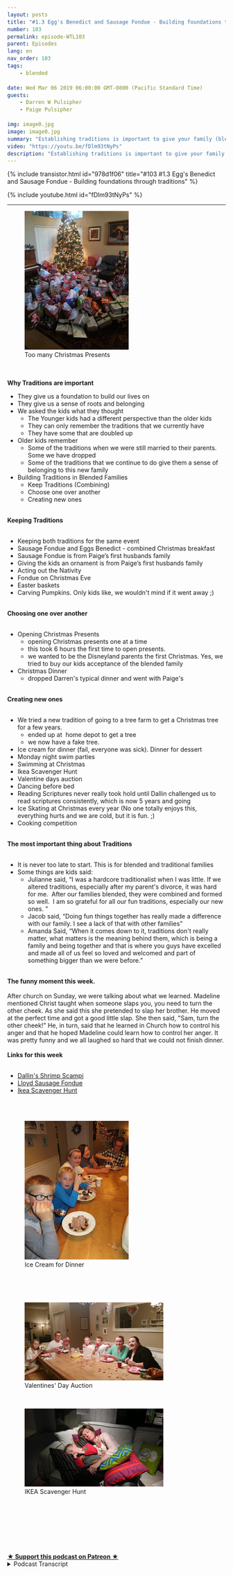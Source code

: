 ```yaml
---
layout: posts
title: "#1.3 Egg's Benedict and Sausage Fondue - Building foundations through traditions"
number: 103
permalink: episode-WTL103
parent: Episodes
lang: en
nav_order: 103
tags:
    - blended

date: Wed Mar 06 2019 06:00:00 GMT-0800 (Pacific Standard Time)
guests:
    - Darren W Pulsipher
    - Paige Pulsipher

img: image0.jpg
image: image0.jpg
summary: "Establishing traditions is important to give your family (blended or not) a foundation that your children can hold on to when things are difficult. This can be tricky when you are combining traditions from multiple families. You have to figure out when to keep traditions when to blend them, when to throw them out and when to create new ones. In this episode, we talk about some of our challenges in navigating traditions in our blended family."
video: "https://youtu.be/fDlm93tNyPs"
description: "Establishing traditions is important to give your family (blended or not) a foundation that your children can hold on to when things are difficult. This can be tricky when you are combining traditions from multiple families. You have to figure out when to keep traditions when to blend them, when to throw them out and when to create new ones. In this episode, we talk about some of our challenges in navigating traditions in our blended family."
---
```


<div>
{% include transistor.html id="978d1f06" title="#103 #1.3 Egg's Benedict and Sausage Fondue - Building foundations through traditions" %}

{% include youtube.html id="fDlm93tNyPs" %}
</div>

---

<html><head></head><body><div><figure data-trix-attachment="{&quot;contentType&quot;:&quot;image&quot;,&quot;height&quot;:320,&quot;url&quot;:&quot;https://4.bp.blogspot.com/-ZTT5AYO3L0M/XHxkgZtIZwI/AAAAAAAEyEY/ATypPlalFQcL9VBmG9PGVMTylvFB60NXQCKgBGAs/s320/20131225_072419-001.jpg&quot;,&quot;width&quot;:240}" data-trix-content-type="image" data-trix-attributes="{&quot;caption&quot;:&quot;Too many Christmas Presents&quot;}" class="attachment attachment--preview"><img src="./image0.jpg" width="240" height="320"><figcaption class="attachment__caption attachment__caption--edited">Too many Christmas Presents</figcaption></figure><br><br></div><div><strong>Why Traditions are important</strong></div><ul><li>They give us a foundation to build our lives on</li><li>They give us a sense of roots and belonging</li><li>We asked the kids what they thought<ul><li>The Younger kids had a different perspective than the older kids&nbsp;</li><li>They can only remember the traditions that we currently have</li><li>They have some that are doubled up</li></ul></li><li>Older kids remember<ul><li>Some of the traditions when we were still married to their parents. Some we have dropped</li><li>Some of the traditions that we continue to do give them a sense of belonging to this new family</li></ul></li><li>Building Traditions in Blended Families<ul><li>Keep Traditions (Combining)</li><li>Choose one over another</li><li>Creating new ones</li></ul></li></ul><div><strong><br>Keeping Traditions<br></strong><br></div><ul><li>Keeping both traditions for the same event</li><li>Sausage Fondue and Eggs Benedict - combined Christmas breakfast</li><li>Sausage Fondue is from Paige’s first husbands family</li><li>Giving the kids an ornament is from Paige’s first husbands family</li><li>Acting out the Nativity</li><li>Fondue on Christmas Eve</li><li>Easter baskets&nbsp;</li><li>Carving Pumpkins. Only kids like, we wouldn't mind if it went away ;)</li></ul><div><strong><br>Choosing one over another<br></strong><br></div><ul><li>Opening Christmas Presents<ul><li>opening Christmas presents one at a time</li><li>this took 6 hours the first time to open presents.</li><li>we wanted to be the Disneyland parents the first Christmas. Yes, we tried to buy our kids acceptance of the blended family</li></ul></li><li>Christmas Dinner<ul><li>dropped Darren's typical dinner and went with Paige's</li></ul></li></ul><div><strong><br>Creating new ones<br></strong><br></div><ul><li>We tried a new tradition of going to a tree farm to get a Christmas tree for a few years.<ul><li>ended up at&nbsp; home depot to get a tree</li><li>we now have a fake tree.</li></ul></li><li>Ice cream for dinner (fail, everyone was sick). Dinner for dessert</li><li>Monday night swim parties</li><li>Swimming at Christmas</li><li>Ikea Scavenger Hunt</li><li>Valentine days auction</li><li>Dancing before bed</li><li>Reading Scriptures never really took hold until Dallin challenged us to read scriptures consistently, which is now 5 years and going</li><li>Ice Skating at Christmas every year (No one totally enjoys this, everything hurts and we are cold, but it is fun. ;)</li><li>Cooking competition</li></ul><div><strong><br>The most important thing about Traditions<br></strong><br></div><ul><li>It is never too late to start. This is for blended and traditional families</li><li>Some things are kids said:<ul><li>Julianne said, “I was a hardcore traditionalist when I was little. If we altered traditions, especially after my parent's divorce, it was hard for me.&nbsp; After our families blended, they were combined and formed so well.&nbsp; I am so grateful for all our fun traditions, especially our new ones. ”</li><li>Jacob said, “Doing fun things together has really made a difference with our family. I see a lack of that with other families”</li><li>Amanda Said, “When it comes down to it, traditions don't really matter, what matters is the meaning behind them, which is being a family and being together and that is where you guys have excelled and made all of us feel so loved and welcomed and part of something bigger than we were before.”</li></ul></li></ul><div><strong><br>The funny moment this week.<br></strong><br></div><div>After church on Sunday, we were talking about what we learned. Madeline mentioned Christ taught when someone slaps you, you need to turn the other cheek. As she said this she pretended to slap her brother. He moved at the perfect time and got a good little slap. She then said, "Sam, turn the other cheek!" He, in turn, said that he learned in Church how to control his anger and that he hoped Madeline could learn how to control her anger. It was pretty funny and we all laughed so hard that we could not finish dinner.</div><div><strong><br>Links for this week<br></strong><br></div><ul><li><a href="https://www.wheresthelemonade.org/2019/03/dallins-shrimp-scampi-recipe.html">Dallin's Shrimp Scampi</a></li><li><a href="https://www.wheresthelemonade.org/2019/03/sausage-fondue.html">Lloyd Sausage Fondue</a></li><li><a href="https://www.wheresthelemonade.org/2019/03/ikea-scavenger-hunt.html">Ikea Scavenger Hunt</a></li></ul><div><br></div><div><br></div><div><figure data-trix-attachment="{&quot;contentType&quot;:&quot;image&quot;,&quot;height&quot;:320,&quot;url&quot;:&quot;https://2.bp.blogspot.com/-EWkoSVTlBvs/XHxm6uweAvI/AAAAAAAEyEk/ytmzlsLylCIrTcHuivbF-tzJ-3F3t6FTgCEwYBhgL/s320/IMG_3675-001.JPG&quot;,&quot;width&quot;:240}" data-trix-content-type="image" data-trix-attributes="{&quot;caption&quot;:&quot;Ice Cream for Dinner&quot;}" class="attachment attachment--preview"><img src="./image1.JPG" width="240" height="320"><figcaption class="attachment__caption attachment__caption--edited">Ice Cream for Dinner</figcaption></figure><br><br></div><div><br></div><div><figure data-trix-attachment="{&quot;contentType&quot;:&quot;image&quot;,&quot;height&quot;:180,&quot;url&quot;:&quot;https://1.bp.blogspot.com/-9qtkHCphyVY/XHxnV4QBQUI/AAAAAAAEyEs/vIIg7oIbZAMSkMonsgezEvLjn0f3dFUkgCEwYBhgL/s320/20150219_183937.jpg&quot;,&quot;width&quot;:320}" data-trix-content-type="image" data-trix-attributes="{&quot;caption&quot;:&quot;Valentines' Day Auction&quot;}" class="attachment attachment--preview"><img src="./image2.jpg" width="320" height="180"><figcaption class="attachment__caption attachment__caption--edited">Valentines' Day Auction</figcaption></figure></div><div><br></div><div><figure data-trix-attachment="{&quot;contentType&quot;:&quot;image&quot;,&quot;height&quot;:180,&quot;url&quot;:&quot;https://2.bp.blogspot.com/-HJegJNSe1FA/XHxoC0nVA8I/AAAAAAAEyE0/vQh1e6bwRD0lGZwBh7EhowHracjlRGmeACEwYBhgL/s320/IMAG0093.jpg&quot;,&quot;width&quot;:320}" data-trix-content-type="image" data-trix-attributes="{&quot;caption&quot;:&quot;IKEA Scavenger Hunt&quot;}" class="attachment attachment--preview"><img src="./image3.jpg" width="320" height="180"><figcaption class="attachment__caption attachment__caption--edited">IKEA Scavenger Hunt</figcaption></figure></div><div><br></div><div><br></div><div><br></div><div><br></div><div><br></div><div><br><br></div>
<strong>
  <a href="https://www.patreon.com/wheresthelemonade" target="_donate" rel="payment" title="★ Support this podcast on Patreon ★">★ Support this podcast on Patreon ★</a>
</strong></body></html>

<details>
<summary> Podcast Transcript </summary>

<p>﻿1</p>
<p>Hello, this is Darren and this is Page.</p>
<p>And this is where the lemonadewhere we talk about what happenswhen life throws you lemons.</p>
<p>Make some lemonade.</p>
<p>Maybe some weeks. It's lemon squares.</p>
<p>Yeah, some weeks it's just lemons.</p>
<p>Yeah.</p>
<p>Todaywe're going to talk about eggs Benedictand sausage fondue and traditions.</p>
<p>There's a lot of them.</p>
<p>We surveyed our kids about traditionsthis week.</p>
<p>We did.</p>
<p>We sent an email to all of the older kids.</p>
<p>And you talk to the younger kidsbecause I was out of townand we got responses from some of our kidsbecause we wanted to knowhow they felt about the traditionsthat we have going on in our family.</p>
<p>And we didn't get them from everyone,though.</p>
<p>Well, no,not all of our kids respond, nor willthey ever respond to pretty much anything.</p>
<p>And you know exactly who you are.</p>
<p>Different personalities, very bright,</p>
<p>I guess. So.</p>
<p>Our kids have different personalities.</p>
<p>They do.</p>
<p>And we love all of theirjust cute little quirks.</p>
<p>So we do. We do. We still love them.</p>
<p>What we found mostlyis that our younger kidsreally haven't seen or recognizeanything different as far as traditionsgo, because they were so youngwhen we got married.</p>
<p>Yeah.</p>
<p>And so when we when you ask themabout traditions, it's what they know.</p>
<p>Like they don't really knowwhat used to happenwhen you were married with your first.</p>
<p>They don't remember that. Yeah.</p>
<p>Or what You know seeing them usedto remember when I was married to his dadbecause they were little, they were fouror five and six when we got married.</p>
<p>So they just know what we do now.</p>
<p>Right.</p>
<p>But the older kids remember bothtraditions that they used to have when,you know, when you werewhen their parents were marriedand the new traditionsthat they're seeing now.</p>
<p>So they remember both.</p>
<p>And they said that they appreciate thatwe've incorporated some of the things thatthey grew up with into other traditionsand traditions that we have now.</p>
<p>Yeah. Yeah.</p>
<p>So when you blend a family,you have three things that you can dowith traditions, right?</p>
<p>Yeah, You can keep and basically combinesome of your traditions.</p>
<p>You can choose one over the otherand you can create new ones as a family.</p>
<p>And I think you have to adopt a attitudeof accepting all three.</p>
<p>If you come inand just say, We're just all goingto create all of our own new stuffbecause we're a new family.</p>
<p>You're going to lose contacts with yourwith your kids becauseyou're telling them that their historythat they have before is not important.</p>
<p>Right? I told Leigh agree with that.</p>
<p>We have to keep some roots for them.</p>
<p>Right. Well, that goes intowhy our traditions important.</p>
<p>So what do you think?</p>
<p>I think that traditions therea foundation for your familyand the kids kind of rely on, Oh,this is going to happen.</p>
<p>This is what our family does. Consistency.</p>
<p>Yeah, Yeah.</p>
<p>That's important in blended familiesto have consistency.</p>
<p>We know that, right?</p>
<p>Oh, yeah, absolutely.</p>
<p>Well, and it also gives thema touch of their roots, right?</p>
<p>They know where they come from.</p>
<p>A solid base.</p>
<p>Some of our older kidsthat have left the house, they feel likethey're kind of missing that nowbecause there is no homethat they grew up in anymore.</p>
<p>It's gone.</p>
<p>Some of the traditions are gone.</p>
<p>And one of our kidsactually mentioned that to mewhere, you know,</p>
<p>I don't feel like I'm really connected.</p>
<p>Like I wanted to be all right.</p>
<p>So we took that into considerationwhen we are adopting traditionsand getting rid of them.</p>
<p>So it's importantthat every single kid that you havehas some part of them that is manifestin the traditions that that you have.</p>
<p>Yeah, I totally agree.</p>
<p>So let's talk about some of these things.</p>
<p>Let's talk about keeping traditionslike combining.</p>
<p>Okay. Okay.</p>
<p>So the name of our podcastthis week is Eggs Benedict and Sausage</p>
<p>Fondue, right?</p>
<p>Yeah. Why is that dairy?</p>
<p>Why is that?</p>
<p>Because Christmas morning breakfast,we have tradition that my first wifeand I established, which was Eggs</p>
<p>Benedict at Christmas morning.</p>
<p>And in your family we had sausagefondue, which I have no ideawhy it's called fondue.</p>
<p>It is not fondue.</p>
<p>You don't dip anything in it.</p>
<p>It is a so good, though.</p>
<p>It's a sausage, bread, egg, cheese,heart attack in a pan.</p>
<p>We need to help explain thata little bit more.</p>
<p>It is Wonder bread, sausage,</p>
<p>Velveeta, cheeseand cream of mushroom soup, basically.</p>
<p>And lots of cream.</p>
<p>Yeah, and it is amazing,but you can only eat it once a year.</p>
<p>Yes, because you'd be in the airif you ate it more than naturally.</p>
<p>But that tradition actually started withnot your family,but with your first husband's family.</p>
<p>Yeah.</p>
<p>When I married my first husband,his family had been doing Christmasmorning breakfast, the sausage fondueas long as he could remember.</p>
<p>And my family growing up,we didn't really have atraditional Christmas breakfast,so that was an easy one for us to adopt.</p>
<p>And so, yeah, we grew upmy kids grew up having sausagefondue for breakfast.</p>
<p>So it's interesting that we both adoptedsomething that came that traditionscame from different places.</p>
<p>Yours, from your ex-husband'sfamily and minethat I created with my first wife.</p>
<p>But we both agreed pretty early on thatfirst Christmas we're going to do bowls.</p>
<p>Oh yeah. I was like,</p>
<p>I'm not getting rid of my sausage fondue.</p>
<p>Right.</p>
<p>And and, you know, there's no way</p>
<p>I was getting rid of Eggs Benedict.</p>
<p>But the kids appreciated that both sidesof the family appreciated that a lot.</p>
<p>In fact, now you can't really tellif you asked the kids who likes what.</p>
<p>It's kind of mixed between between them,but they all appreciatethat we put the effort forth to validatewhere their heritage came from.</p>
<p>Yeah.</p>
<p>And they expect both now,like they would probably freak outif we only had one or the other.</p>
<p>They definitely expectboth on Christmas morning.</p>
<p>Now, you can't do every traditionwhere you have both.</p>
<p>No, you cannot.</p>
<p>You cannot. That would be really hard.</p>
<p>Some other traditions that I didn't havebut you had was giving the kids ornamentsevery year.</p>
<p>Yeah.</p>
<p>So that once againwas from my first husband's family.</p>
<p>He grew up his parents on Thanksgiving,gave the kids an ornamentfor Christmas that year, and it typicallyhad something to do with maybe somethingthey did that year or, you know,some some neat memory for the kids.</p>
<p>So when I married my husband,he had 25 ornamentsto start our Christmas tree,you know, off with.</p>
<p>So I thought that was really neattradition.</p>
<p>And I kept that up with my own kids andthey got an ornament every single year.</p>
<p>So and then we've adopted thatsince we've gotten married.</p>
<p>And now my kids on Thanksgiving expectan ornament.</p>
<p>Yep. Yep. And yeah, a lot of fun.</p>
<p>It has been a lot of fun.</p>
<p>And when we, you know, decorate the tree,we have a lot of ornaments, don't we?</p>
<p>But yes, we do.</p>
<p>We have a lot of ornaments.</p>
<p>It's not the prettiest tree in the world.</p>
<p>It is not pretty at all,but it is memory filled.</p>
<p>Yeah. In fact, it's really great.</p>
<p>The kids actually lovegoing through the ornamentsbecause they hang up their own ornamentsand they talk about what happenedthat year.</p>
<p>And it's really fun toto listen to them talk and reminisce.</p>
<p>And after aboutan hour and a half of this and a half,the ornaments are only put on the tree.</p>
<p>Then we quickly put the rest on the tree.</p>
<p>Yes, but it's been it's been a fun time</p>
<p>Even now with only the threelittle ones in the house.</p>
<p>I shouldn't really call them little ones.</p>
<p>They're teenagers.</p>
<p>And one of them's taller than you.</p>
<p>So true. And the other one's on his way.</p>
<p>Yeah.</p>
<p>So I it's it's fun to watch them.</p>
<p>And that tradition is a great traditionbecause it gives themthat solid foundation. Yes.</p>
<p>And I still give the kidsthat are out of the house.</p>
<p>We still give them an ornamentevery year or two.</p>
<p>Yes, we do, but not grandkids.</p>
<p>We're not going to because, oh,my goodness,if you don't have any grandkids,we're going to have ten kids.</p>
<p>I know.</p>
<p>So, yeah,we have to draw the line somewhere. Yeah.</p>
<p>So that's where we draw the line.</p>
<p>So the other thing that my family alwaysdid and yours was kind of happenstanceevery once in a whilewas the Nativity play acting?</p>
<p>The Nativity? Yeah.</p>
<p>So we actually we diddid that, that first Christmas,it was quite a production.</p>
<p>It waswe had many towels and sheets and dollsand all kinds of thingsused for props and costumes.</p>
<p>And because ourfamily is full of a bunch ofactors, budding superstars.</p>
<p>Yeah, not really,but in superstars, they're all hams.</p>
<p>It was not the most reverent nativity,but we did a nativity every year.</p>
<p>And now that's carried on with ourour grandchildren as well.</p>
<p>Yeah.</p>
<p>So that's somethingthat, like you said, with me and my kids,we only did it if we were with maybeanother family on Christmas Eve.</p>
<p>We acted it out.</p>
<p>But if not, then we just read it.</p>
<p>But you said that you and your kids,you did that every year.</p>
<p>Yeah, we did every year.</p>
<p>So we have fun doing that. Yeah.</p>
<p>There's a lot of traditionsthat we've kept around</p>
<p>Christmas, Christmas</p>
<p>Eve dinner, Christmas Eve.</p>
<p>Yes, we do actual fondue on Christmas Eve.</p>
<p>That was something</p>
<p>I was doing with my kids.</p>
<p>And we love doing fondue on Christmas Eveand we and we do it.</p>
<p>And I'll tell you, servingfondue for 1215 people is really hard.</p>
<p>Some years it is.</p>
<p>We've had to get several fondue pots. Yes.</p>
<p>And it takes a lot a long time to chopeverything up and get it all ready.</p>
<p>But it's fun.</p>
<p>You sit around and you chat and talkand you do your fondue and it's fun.</p>
<p>And the kids expect that on Christmas Eve.</p>
<p>Now they do.</p>
<p>And, you know, one of the things I likeabout the traditions that we haveis it brings our family closer togetherand we talk. Yes.</p>
<p>And we have funand we remember the years before.</p>
<p>So there are some that</p>
<p>I don't want to keep that we've keptlike carving pumpkins,like Halloweencarving pumpkins, Easter eggs.</p>
<p>Who I want to know who I want the namethe pumpkin industry.</p>
<p>It's a conspiracy.</p>
<p>I want to know who started this.</p>
<p>Seriously, Just to torture parents.</p>
<p>It's just a mess. And we always put off.</p>
<p>We always go, Oh,we haven't got any pumpkins.</p>
<p>Maybe they won't have anyat WinCo anymore.</p>
<p>Oh, no, they have.</p>
<p>They have pumpkins every day at WinCoright before Halloween.</p>
<p>So yeah, we still do itbecause the kids love it, but they do.</p>
<p>And we, we make a mess outside.</p>
<p>Luckily, living here in California,the weather's typically pretty good,so we can make the mess outside.</p>
<p>I don't do it, though.</p>
<p>I just watch.</p>
<p>I don't.</p>
<p>I notice you kind of know the goop is I.</p>
<p>I just kind of hide when the pumpkinscome out, I have a cold or something.</p>
<p>Well, it is fall, though.</p>
<p>That's cool. Yeah, exactly.</p>
<p>So even though there are traditionsthat we not necessarilyenjoy doing them forthe kids is extremely important.</p>
<p>It is.</p>
<p>It is just likeyou don't like coloring Easter eggs.</p>
<p>No, I do not.</p>
<p>And I wouldn't say thatit's something that I am a huge fan of,but it's fun we like.</p>
<p>It's one of those opportunitiesto sit around, chat,do the Easter eggs and yeah,so we do it for the kids.</p>
<p>Yeah, we dofor yeah.</p>
<p>Now there's othertraditionswhere we can't just do both, right?</p>
<p>Where it's like physically impossible.</p>
<p>Correct.</p>
<p>And let's talk about this onebecause this one, this one was difficult.</p>
<p>Are you are you are you thinkingof Christmas and opening presents?</p>
<p>Yes, I am.</p>
<p>Let's chat about that, shall we?</p>
<p>Yes, we shall. Okay.</p>
<p>So Christmas morning, me growing up,we opened up one present at a time,right?</p>
<p>And I kept that tradition with my kids.</p>
<p>Now let me explain something to everyone.</p>
<p>When she says one presidentat a time, It's not what you think.</p>
<p>They know what I mean.</p>
<p>No, I don't think they do.</p>
<p>I think they do. Don't.</p>
<p>It means everyone grabs a presidentand then you go around the roomand everyone openseach president at a time.</p>
<p>Right?</p>
<p>We like to watch everyone watchesand we like it.</p>
<p>It's so nice.</p>
<p>We like to see the president.</p>
<p>They're happy.</p>
<p>And you have to say who it's from.</p>
<p>And we and then you have to showhold it up and show it.</p>
<p>So let me let me tell you something.</p>
<p>This was really hard for some of my kids,especially my kid, my middle kids.</p>
<p>Well,because how were you opening presents?</p>
<p>We would openeveryone and get one president.</p>
<p>Everyone would open itand then everyone would look aroundand say, Oh, that's nice.</p>
<p>And but it wasn't going through it.</p>
<p>We all did it at the same time. Right?</p>
<p>Right. So lame. I know so</p>
<p>I don't know about that. Butthis is a question you're going to haveto ask when you're dating.</p>
<p>If this is a really important questionto ask, how before you even gofar in your relationship, how do you openpresents on Christmas morning?</p>
<p>Crucial question, very crucial.</p>
<p>It well, it ended upnot being that big of a deal.</p>
<p>And now we do it.</p>
<p>We do one president at a time.</p>
<p>Everyone goes around and and looks at it.</p>
<p>But that first Christmaswe had your parents here and your sister.</p>
<p>There were 15 people here. Yes.</p>
<p>And it took us 6 hours to open Christmas.</p>
<p>Well, explain why it took a 6 hours openprocess.</p>
<p>Well, we sides the opening the present.</p>
<p>Well, that was part of it.</p>
<p>The other part,of course, is this is our first Christmastogether as a blended family.</p>
<p>So we were a little overboardon the presents out here.</p>
<p>A little.</p>
<p>Just a little bit.</p>
<p>Okay. So you can go to our website.</p>
<p>Well, we're we're going to be putting upa picture of the family room thatwe had the tree in and all the presence,and it is downright embarrassing.</p>
<p>Yeah.</p>
<p>You can walk in the family room at all.</p>
<p>We're like, It was pretty bad.</p>
<p>We wanted to be the Disneyland parents,didn't we? We did. And you know what?</p>
<p>That's very typical of first Christmas.</p>
<p>As a blended family.</p>
<p>You kind of go overboard.</p>
<p>You want to buy your love for your kidsand say, Look, we're all big onehappy family.</p>
<p>And you go, Oh, maybe someonegot a little bit more than somebody else.</p>
<p>So I got to compensate.</p>
<p>It's kind of a mess.</p>
<p>It was ridiculousand it would have been way cheaper for usto actually go to Disneyland separately.</p>
<p>It was pretty busy,but but yeah, it literally took usover 6 hours to open presents.</p>
<p>Yeah, it was.</p>
<p>And some of the kids you're right.</p>
<p>Some of the middle kidswere getting a little frustrated.</p>
<p>Yeah, just a little bit.</p>
<p>Just a little.</p>
<p>For 4 hours into opening presents,we were all little.</p>
<p>Yeah, but we kept that tradition.</p>
<p>We did.</p>
<p>But I think if I appreciate it now. Yes.</p>
<p>And I if I remember correctly,that first year we after about 4 hours,we started giving each person a presentand we opened it at the same timebecause we were, you know,but I think the kids like thethe fact that we're spending time openingbecause they get to share appreciationfor each other.</p>
<p>Yeah, it's been actually really goodand it's been teaching our younger kidsgratitude and things like that.</p>
<p>That's what I was just going to say.</p>
<p>I think it's teaching them, you know,they look at the person in the eyes.</p>
<p>Sometimes they even get up and gohug them.</p>
<p>Thank you.</p>
<p>Yes, I think it's it's a good learninglesson, but we don't go overboardany more, dowe, honey? No, absolutely not.</p>
<p>Too bad for the three Amigos,the three best ones,because you always onesgot spoiled as always.</p>
<p>So Christmas dinner is another onewhere we didn't have to.</p>
<p>We decided one over the other</p>
<p>Now for my Christmas dinner.</p>
<p>When I came into the marriage.</p>
<p>Christmas dinner for for us was a hamand cheesy potato casseroleand green beans and things like that.</p>
<p>And you came in withwe were doing bonelesspork ribs, barbecue ribs,twice fakepotatoes twice, baked potatoesand poppy seed salad.</p>
<p>So I quickly said, wow, you know,</p>
<p>I really like portraitsand I said, I like hamand the cheesy potatoes,but that was an Easter dinner for me.</p>
<p>So and we had it at Easter, too.</p>
<p>So we decided, all right,we'll just we'll just do that when? Now.</p>
<p>My ex-wife still keeps a lot of thethe dinner traditions, the Christmasdinner traditions at her house.</p>
<p>So my kids appreciate that,that they get to continue on with that.</p>
<p>So sometimes you have to look at,you know, what are the kids involved in?</p>
<p>Are they having the same mealat both homeswhen you have to go between homesand you can make adjustments, it's okayto say this one's okay to let goand don't make that a battle.</p>
<p>That's what I'm just going to say.</p>
<p>Sometimes we have to choose our battles.</p>
<p>And if the kids don't need to be havingmultiple of the same traditionsat each houses and so sometimes it's hardto let it go and go, okay,we'll just let it happenat the other house.</p>
<p>But sometimes we need to do that. Yeah,sometimes we do.</p>
<p>We don't do that with Eggs Benedict.</p>
<p>No, we don't.</p>
<p>They have it at both houses and that's just the way it's going to be bad for them.</p>
<p>It's just the way it's going to be.</p>
<p>Now, we also createa lot of new traditions.</p>
<p>Yes, we did several. I mean, lots.</p>
<p>And I think because we wantedto create this new family.</p>
<p>Right.</p>
<p>Still honoring our previous relationshipsand families that we had,but creating a new blended family,hence the name ploy differ.</p>
<p>Yeah, we have a key holderhere in the house that has a name</p>
<p>Floyd of her on it,which was a name coined by I think down.</p>
<p>Yeah, down here because my name, my formerlast name was Loyd years this pulsifer.</p>
<p>And so immediately, immediatelyinto our relationship, I mean within weekswe had Moira for employeetwo for up on the wall.</p>
<p>When you first walk into our housethere is a P and an L,</p>
<p>So we it's importantbecause there are Lloyds in this house.</p>
<p>Impulse offers in this house,and we want to make surethat they still feel welcomed.</p>
<p>Absolutely all times.</p>
<p>And I told Sam a while ago,and we're going to talk about thison our future podcast,that I will always be annoyed with him.</p>
<p>Right. He'sthe only Lloyd in the house right now.</p>
<p>I will always be annoyed with him.</p>
<p>I was a Lloyd for 20 years.</p>
<p>I love that family.</p>
<p>I will always be a Lloydand that made him feel good.</p>
<p>So, you know, you have to make surewe are respecting and honoringwhere they came from,where they came from.</p>
<p>Absolutely.</p>
<p>Absolutely. That's really important tome. Sosome of the new traditions that we had,we tried some failed miserablyand some were actually good.</p>
<p>The one that failed waswe wanted to be thatperfect Americana family.</p>
<p>Go to the Christmas tree farm,go cut down the tree and bring it home.</p>
<p>I wanted to be the Facebook familythat has a picture on Facebookand Instagram with the family holding,you know, a saw standing by the tree.</p>
<p>You know, I know that's it's a muddy,ugly mess here in California.</p>
<p>There's no snow on the ground.</p>
<p>It's just wet and muddy.</p>
<p>And it took us forever to pick out</p>
<p>Christmas trees that way.</p>
<p>Yeah, We were walkingthrough these acres of trees looking forjust the right one, and we're exhausted.</p>
<p>And we just ended up two years in a row.</p>
<p>I think going to Home Depotand buying a Christmas tree, right?</p>
<p>Yeah. And past. Yeah.</p>
<p>And then something else funny happens withthat is the tree always diesbefore Christmas.</p>
<p>So we've got a mass of pine needleseverywhere.</p>
<p>And I was allfor getting a nice artificial tree.</p>
<p>I said I would never, everhave an artificial tree.</p>
<p>And what is in our living roomevery Christmas?</p>
<p>It's an artificial tree.</p>
<p>Thank you, Costco.</p>
<p>Thank you. Costco. That's right.</p>
<p>And in our front room where the Christmastree is, the ceilings are really high.</p>
<p>So if you just go by a six foot tree,it looks kind of silly, right?</p>
<p>So, yeah, our tree is a nice Big ten foottree.</p>
<p>Actually, I think it's 12 foot. Is it 12?</p>
<p>Yeah, it's 12 foot.</p>
<p>So, you know,now it's really easy to set up the kids.</p>
<p>Help me.</p>
<p>And we need a tree that big to keep trackof all those ornaments.</p>
<p>Oh, my goodness.</p>
<p>Over the years,our ornaments don't fit on that tree.</p>
<p>No, they don't.</p>
<p>If the kids don't come home for Christmasornaments, don't go there.</p>
<p>Go on the tree.</p>
<p>You have to bat for them. Yeah.</p>
<p>So another one that failedwas something that you read about.</p>
<p>It was a touching storyabout a man who had passed away.</p>
<p>And before he passed away, they asked himfor one thing that he wanted and he said,</p>
<p>I would love ice cream for dinnerbecause I've never had that.</p>
<p>I always wanted it.</p>
<p>Yeah. Yeah.</p>
<p>So his daughter went out, got him icecream for his last meal, his last wish.</p>
<p>And, you know,he thought that was so great.</p>
<p>He'd always want it since he was a kidand even as an adult,but thought it was kind of ridiculousto even ask.</p>
<p>And so his daughterstarted this ice cream for dinnertradition once a year in her family.</p>
<p>And I thought, oh,you know, wouldn't that be fun?</p>
<p>That would be so fun.</p>
<p>Yeah, we did itand everyone got sick. Oh, my goodness.</p>
<p>So sick.</p>
<p>Well, we kind of went we had brownies,we had toppings.</p>
<p>We had all different kinds of ice cream.</p>
<p>It was a lot of fun,but no one ever asked to do that again.</p>
<p>So, no, it was kind of gross.</p>
<p>We had spaghetti for dessert. Yeah.</p>
<p>That didn't go very well together.</p>
<p>So that is one that we thoughtwe would start and it didn't.</p>
<p>And yeah,we just let that go by the wayside.</p>
<p>Now, we do have others that weresuccessful new ones in the summertime.</p>
<p>We have Monday nightswim parties at the house.</p>
<p>We do.</p>
<p>That's really fun.</p>
<p>The kids, when we asked the kidswhat the traditions that they likedand a lot of themmentioned the Monday nightswim parties that we have instituted.</p>
<p>And we have our kids friends,we have our friends.</p>
<p>We just have, you know,probably six or seven families over.</p>
<p>And I grill hamburgers and hot dogsand people bring potluck.</p>
<p>It's a lot of fun. It's a ton of fun.</p>
<p>And we love it.</p>
<p>The kids love it.</p>
<p>I hope hopefully our friends love it.</p>
<p>You better love it. Friends. Yes.</p>
<p>You're going to love it if you don'trespond to our podcast with comments.</p>
<p>We're going to stop doing that.</p>
<p>So there's the threat.</p>
<p>Okay.</p>
<p>The other thing around swimmingis we swim at Christmas,we do on Christmas Eve and Christmas.</p>
<p>If you know it all works out.</p>
<p>All the kids look forward to this.</p>
<p>Yes. The steam coming off of the pool.</p>
<p>Yeah.</p>
<p>Now, our here in California,where we live, it doesn't get supercold in the wintertime.</p>
<p>There's no snow on the ground andwe get frost maybe a dozen times a year.</p>
<p>So it pulls outsuper cold, maybe about 45, 50 degrees.</p>
<p>But we don't swim in that kind of water.</p>
<p>That's way too cold.</p>
<p>No, I won't put my big toe in itunless it's 90 at least.</p>
<p>Yeah.</p>
<p>So the pool normally gets heated upto about 95 to 98 degrees.</p>
<p>Nice. Balmy.</p>
<p>We have so much fun.</p>
<p>The neighbor kids come during the day.</p>
<p>During that time, they haveoff from schooland they're swimming and everything.</p>
<p>So it's a lot of fun.</p>
<p>It is.</p>
<p>We usually keep it heated for about a weekfrom from the break until.</p>
<p>And to me, that's a Christmas giftthat I'm giving to the whole family.</p>
<p>Yeah, because we had so much fun doing it.</p>
<p>We do.</p>
<p>We have a lot of fun.</p>
<p>We sometimes even put a movie on outsidewhile we're in the pool.</p>
<p>Yes, that's fun projector.</p>
<p>That's so another one that we do inbad weather is the IKEA scavenger hunt.</p>
<p>Yeah,</p>
<p>I saw that on the internet somewhere.</p>
<p>I was looking upfun, cheap family things to do,and I found an IKEA scavenger hunt,and we've done it probably once a year</p>
<p>Now, sincewe only have three kids at home,we have invited some friends to do itwith us.</p>
<p>It's a lot of fun.</p>
<p>It's a lot of fun.</p>
<p>We will put that up on our blog.</p>
<p>The IKEA Scavenger Hunt.</p>
<p>I'm sure IKEA is just loving that.</p>
<p>We're promoting.</p>
<p>Yeah, go to their store, take pictures,roll around in the carpet sponsor.</p>
<p>We should get them a sponsor.</p>
<p>Put pots and pans on your head.</p>
<p>Yeah, that's right.</p>
<p>Do that at IKEA.</p>
<p>Another one is a bounty</p>
<p>Valentine's Day auction.</p>
<p>So instead of Valentine's Day,you and I going outand having a romantic dinner,we decided to do something for the kids.</p>
<p>Well, sweetie, it'sbecause it's Valentine's Day.</p>
<p>Every day at our right.</p>
<p>It is.</p>
<p>There are some flowers sitting over there.</p>
<p>There are some flowerssitting over there. I know. Sothis one,this one's fun because it's an auction.</p>
<p>So we give the kidsa bunch of Monopoly moneyand they bid on items,some items they can see and somethey can't, some itemsthat are really grossand some that are really good. Yeah.</p>
<p>Like we always have to have somethinglike pig's feet, liver, sardines.</p>
<p>And usually those are coveredbecause there's no way they're bidding.</p>
<p>They wouldn't bid on those.</p>
<p>That was a fun that was a fun tradition.</p>
<p>We startedat first Valentine's Day, the firstactually the first all hands day.</p>
<p>We did a different dinner and it was,oh, yeah, it failed.</p>
<p>It was a it was a fail.</p>
<p>I won't even go into it.</p>
<p>It was a fail.</p>
<p>And the next year I started this.</p>
<p>And that's okayto have things that you start and go,it didn't work and start somethingelse, right?</p>
<p>So we started this. The kids love it.</p>
<p>Do you remember the first time we didthis?</p>
<p>Oh, there were so many tears.</p>
<p>Yes, because the kidswere still pretty little.</p>
<p>The three Three amigos were still little.</p>
<p>And Jacob, Jacob,</p>
<p>Jake.</p>
<p>Evil. Jacob made the little kids cry.</p>
<p>He I think Sam paid $1,000 for a peanutbutter and jelly sandwich because that wasthe only thing that he wanted.</p>
<p>Sam was very, very pickywhen he was little.</p>
<p>He's not anymore.</p>
<p>He was very picky.</p>
<p>So there was very few things comingthrough this auction that he wanted.</p>
<p>And there was here comesand I purposely made a peanut butterand jelly sandwich for him,put it out there and Jacobbit him up and the tearsand the crying and Jacob ended up with it.</p>
<p>Jacob was not let him have it.</p>
<p>Jacob thought it was hilarious.</p>
<p>And I'm just like, Oh, Jacob.</p>
<p>So there's no tears anymore.</p>
<p>They're they're grown up enoughand they let me buy it.</p>
<p>We invited the neighbors to Yes,we had some friends this yearsince we only had three kids,which was a lot of fun.</p>
<p>It was a lot of fun.</p>
<p>We love having having peoplejoin us in our activities.</p>
<p>Now, some of the traditionsthat we were doingand we stopped doing and the kids said,</p>
<p>Hey, why aren't we doing that anymore?</p>
<p>Yeah, So westarted right before bedputting on a song and dancing.</p>
<p>Yeah, it was loads of fun.</p>
<p>Yeah, it was tons of fun.</p>
<p>And we were doing thatevery night, every night.</p>
<p>And we haven't been doing itfor a little bit.</p>
<p>We hadn't.</p>
<p>When we were asking our kidsabout traditions,they mentioned thatthey'd like to get back to that.</p>
<p>So we've kind of resurrected thatin the last week or so we've been dancing.</p>
<p>So that brings up a good point.</p>
<p>Sometimes you need to listen,sometimes you need to listen to your kidson the traditionsthat they like, that they like to dobecause they're going to have ideasthat maybe you didn't think ofor maybe you thought, well,they would never want to do that.</p>
<p>So listening to them and understandingwhat makes them happy and feel groundedis important, right?</p>
<p>Like Delon Delon suggestedright before he went on his church missionfor two years that we be more consistentabout reading scriptures every night.</p>
<p>So we did.</p>
<p>We promised him we're going to do our bestto read scripturesand we did all throughout his missionand we continue on today.</p>
<p>Now it's five years and every nightwe read scriptures as a family.</p>
<p>It's been wonderful.</p>
<p>It has. It has.</p>
<p>It's been great. The kids,</p>
<p>I think they kind of look forward to it.</p>
<p>I don't think it's somethingthat they're like, oh,and sometimes we act outwhat we're reading.</p>
<p>We do. They have a lot of fun with that.</p>
<p>They have a lot of fun with that.</p>
<p>The action and we were tyingthe dancing kind of to the scriptures.</p>
<p>I, I think I remember telling youabout some friend that had told me, Sorry,</p>
<p>I can't give you credit, friend.</p>
<p>I don't remember who told me this,that when they read scripturesto just make it more enjoyableor more something that kids look forwardto, it's not just a chore they gave it.</p>
<p>It was eitherthey they eat popcorn or have candy.</p>
<p>Anyway, they did something.</p>
<p>And so I wanted to when we right when wewere done reading scriptures, we danced.</p>
<p>So it was like scriptures,dance, prayer. But yeah,and I wanted the kids to remember thatthat scriptures was a positive thing,that, you know, it was fun.</p>
<p>And then we danced and that was fun.</p>
<p>It was family time.</p>
<p>Yeah, family time.</p>
<p>So we're getting back to that dancing.</p>
<p>Yes, we are. And the kids,we all get to choose a song.</p>
<p>We take turns choosing a song because youand I, we pick any songs today.</p>
<p>Absolutely. All the time.</p>
<p>Yeah.</p>
<p>That's the only good musicthere is out there.</p>
<p>So definitely.</p>
<p>So other things that we startedwas cooking competitions.</p>
<p>Yes, cooking competitions,which we haven't done one in a while nowwe have the kids have all turnedinto these little chefs, which is nice.</p>
<p>They know how to cookand the competitions are really heated.</p>
<p>They typically last a whole week long.</p>
<p>The first time we didit cost us an arm and a leg.</p>
<p>So how it works is we take a weekand each kidtakes a night and makes dinner,and so they get to choosewhatever they want to makeand we help them if they need the help.</p>
<p>But we all went to the grocery storethat first time and yeah, I think it was</p>
<p>Dallin picked out a $30 bag of shrimpbecause he made shrimp scampi,which he won because it was amazing.</p>
<p>Maybe we'll put that up on the block, too.</p>
<p>I don't think.</p>
<p>Down the mind down shrimpscampi was so good.</p>
<p>But yeah, that was it was very expensive.</p>
<p>But the kids, I think, really enjoyedthe competition, the camaraderie.</p>
<p>Some and some of them like Sam,decided to do.</p>
<p>Potstickers Potstickers That's right.</p>
<p>Handmade Potstickers Oh my goodness.</p>
<p>How much time did that take?</p>
<p>A lot of work. A lot of work.</p>
<p>So everyone helped out. Everyone.</p>
<p>Yeah, that was a family thing.</p>
<p>And then at the end of the week, we had,you know, certificates for best meal,best presentation,you know, things like best fried food.</p>
<p>Jacob went on a I'mgoing to fry everything.</p>
<p>Yes, he did.</p>
<p>He fried Twinkies, he throws it, wrappedchicken nuggets in dough and then fried.</p>
<p>Yeah. So it was interesting. Yes.</p>
<p>Way to go, Jacob.</p>
<p>Jacob always got the most creative,</p>
<p>I think. Yes, he did.</p>
<p>He had a lot of fun.</p>
<p>But Delane won the mostbecause he down to the cook.</p>
<p>Yeah. Really good. Yeah. Oh,we have lots of ideas from our kids.</p>
<p>We've had lots of traditions.</p>
<p>It's never too late to start a tradition.</p>
<p>It's okay if you fail as well.</p>
<p>If it doesn't work outquite the way you want.</p>
<p>Yeah.</p>
<p>The key is that you're trying to buildthese foundations and roots for your kids.</p>
<p>So they feel a part of this family.</p>
<p>Definitely. Yeah.</p>
<p>You can start anytime.</p>
<p>You can start today,you can start tomorrow.</p>
<p>And I think sometimes we get in our mindthat a tradition is something big,you know? No, it could be really small.</p>
<p>Yeah, it well,we've mentioned several small things.</p>
<p>It doesn't have to be anything grand.</p>
<p>It can be something very small,just something that your kids relate to.</p>
<p>This is something my family does together.</p>
<p>That's what a tradition is, right?</p>
<p>Yeah, absolutely. Yeah. So. Yeah.</p>
<p>So we also are some of our kidsresponded back to us in emailand we had some really touching quotesby some of our kids we did.</p>
<p>So we're going to kind of end our podcasttoday with some of these quotesand hopefully we won't cry.</p>
<p>You're going to cry. I'm going to cry.</p>
<p>Darren's a crier.</p>
<p>For those of you that don't know thiswhen it comes to my kids.</p>
<p>Absolutely he is. He's a crier.</p>
<p>So, Julianne, who is our 19 year old? Yep.</p>
<p>And is on a mission right now.</p>
<p>We miss her desperately.</p>
<p>She said.</p>
<p>I was a hardcore traditionalistwhen I was little.</p>
<p>If we alter traditions, especially aftermy parents divorce, it was hard for me.</p>
<p>They were combined and formed sowell after they got married.</p>
<p>I am so grateful for all of our funtraditions, especially our new ones.</p>
<p>That was really sweet that she said.</p>
<p>That was sweet.</p>
<p>Yeah, that was so.</p>
<p>And she recognizedthat we were really tryinghard to make them all feel a partof something bigger. Yes.</p>
<p>And we appreciate thatwhenever the kids acknowledgethe hard work that we're putting forthand this is for blendedor non blended families, when your kidsacknowledge that the parentsare trying,it goes a long way to as parents.</p>
<p>It absolutely does.</p>
<p>And also recognizing as a parent, you'vejust put your kidsthrough a really horrible situationand they're trying to navigate this. Yes.</p>
<p>So making life funand making it enjoyable is important.</p>
<p>Yeah. In fact,that's what Jacob said in his quote.</p>
<p>He said, Doing fun things together hasreally made a difference in our family.</p>
<p>I see a lack of that in other families.</p>
<p>Yeah, we do.</p>
<p>We we were big on family timeand we have a lot of fun.</p>
<p>We do. We do.</p>
<p>And then Amanda, our oldest, she said,</p>
<p>When it comes down to it, traditionsdon't really matter.</p>
<p>What matters is the meaning behind them,which is being a familyand being together.</p>
<p>And that is where you guys have excelledand made us all feel so lovedand welcomed and part of somethingbigger than we were before.</p>
<p>Wow. Wow.</p>
<p>Thank you.</p>
<p>Thank you.</p>
<p>Amanda. Darren's crying.</p>
<p>I'm not crying. Yes, he is.</p>
<p>You know what?</p>
<p>It's a lot of work having a blended familyand it's worth it.</p>
<p>Absolutely worth it.</p>
<p>It is worth the work.</p>
<p>And we love all of our kids so much andwe appreciate when they recognize that.</p>
<p>We're trying. We're trying every day.</p>
<p>All right.</p>
<p>Let's talk about the funny moment.</p>
<p>So I don't cry the rest of the time.</p>
<p>Okay. Funny moment.</p>
<p>So I was out of townbecause we had a grandbaby.</p>
<p>Had a grandbaby. Welcome, Zoe.</p>
<p>And in fact, in our next episode,we'll talk about being grandparents. Yes.</p>
<p>And we're not that old. People are not.</p>
<p>We're not. I'm a very young grandma.</p>
<p>Yeah, she is. She's very young,</p>
<p>Grandma. And so.</p>
<p>Well, pages out of townafter church on Sunday, we'resitting at a Sunday dinner and I ask kidslike I always do every Sunday.</p>
<p>Hey, what did you learn about in Sundayschool this week and things like that?</p>
<p>And now one says we learn towhen turn the other cheek.</p>
<p>So when someone offends us or hits usand she raises her hand to hit Sam, who'ssitting next to her pretend Sam movesand she smacks him really hard.</p>
<p>It was pretty funnythat we turn the other cheekand then she said, Sam, turnthe other cheek.</p>
<p>It says she wanted to finish her analogy,that she had gone there.</p>
<p>And Sam turns to her and says,</p>
<p>I learned it.</p>
<p>I learned at church today to not outwardlyshow my anger towards other peopleand that she needs to work on her brainto work on her anger.</p>
<p>So that's how it rollssometimes in our house.</p>
<p>And youyou said that you guys were laughing, so.</p>
<p>Oh, man, no one can finish dinner.</p>
<p>It was David</p>
<p>I thought was going to throw up.</p>
<p>It was laughing. So hard.</p>
<p>So it was a great, great week.</p>
<p>We did miss you, obviously,but I had fun with the kids.</p>
<p>I missed you guys too, But I had funbeing with my two little grandbabies.</p>
<p>Have a greatweek and go make some lemonade or lemonsquares.</p>
<p>You're so funny.</p>
<p>And in our next episode,we're going to talk about there'sno step in for grandmaor grandparents or grandkids.</p>

</details>
